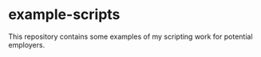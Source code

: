 # example-scripts
This repository contains some examples of my scripting work for potential employers.
